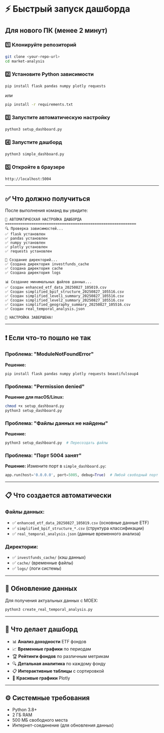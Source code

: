 # ⚡ Быстрый запуск дашборда

## Для нового ПК (менее 2 минут)

### 1️⃣ Клонируйте репозиторий
```bash
git clone <your-repo-url>
cd market-analysis
```

### 2️⃣ Установите Python зависимости
```bash
pip install flask pandas numpy plotly requests
```
*или*
```bash
pip install -r requirements.txt
```

### 3️⃣ Запустите автоматическую настройку
```bash
python3 setup_dashboard.py
```

### 4️⃣ Запустите дашборд
```bash
python3 simple_dashboard.py
```

### 5️⃣ Откройте в браузере
```
http://localhost:5004
```

---

## ✅ Что должно получиться

После выполнения команд вы увидите:

```
🚀 АВТОМАТИЧЕСКАЯ НАСТРОЙКА ДАШБОРДА
============================================================
🔍 Проверка зависимостей...
✅ flask установлен
✅ pandas установлен
✅ numpy установлен
✅ plotly установлен
✅ requests установлен

📁 Создание директорий...
✅ Создана директория investfunds_cache
✅ Создана директория cache
✅ Создана директория logs

📊 Создание минимальных файлов данных...
✅ Создан enhanced_etf_data_20250827_105019.csv
✅ Создан simplified_bpif_structure_20250827_105516.csv
✅ Создан simplified_level1_summary_20250827_105516.csv
✅ Создан simplified_level2_summary_20250827_105516.csv
✅ Создан simplified_geography_summary_20250827_105516.csv
✅ Создан real_temporal_analysis.json

🎉 НАСТРОЙКА ЗАВЕРШЕНА!
```

---

## ❗ Если что-то пошло не так

### Проблема: "ModuleNotFoundError"
**Решение:**
```bash
pip install flask pandas numpy plotly requests beautifulsoup4
```

### Проблема: "Permission denied"
**Решение для macOS/Linux:**
```bash
chmod +x setup_dashboard.py
python3 setup_dashboard.py
```

### Проблема: "Файлы данных не найдены"
**Решение:**
```bash
python3 setup_dashboard.py  # Пересоздать файлы
```

### Проблема: "Порт 5004 занят"
**Решение:** Измените порт в `simple_dashboard.py`:
```python
app.run(host='0.0.0.0', port=5005, debug=True)  # Любой свободный порт
```

---

## 📋 Что создается автоматически

### Файлы данных:
- ✅ `enhanced_etf_data_20250827_105019.csv` (основные данные ETF)
- ✅ `simplified_bpif_structure_*.csv` (структура классификации)
- ✅ `real_temporal_analysis.json` (данные временного анализа)

### Директории:
- ✅ `investfunds_cache/` (кэш данных)
- ✅ `cache/` (временные файлы)  
- ✅ `logs/` (логи системы)

---

## 🔄 Обновление данных

Для получения актуальных данных с MOEX:
```bash
python3 create_real_temporal_analysis.py
```

---

## 🎯 Что делает дашборд

- 📊 **Анализ доходности** ETF фондов
- 📈 **Временные графики** по периодам
- 🏆 **Рейтинги фондов** по различным метрикам  
- 🔍 **Детальная аналитика** по каждому фонду
- 📋 **Интерактивные таблицы** с сортировкой
- 🎨 **Красивые графики** Plotly

---

## ⚙️ Системные требования

- Python 3.8+
- 2 ГБ RAM
- 500 МБ свободного места
- Интернет-соединение (для обновления данных)
